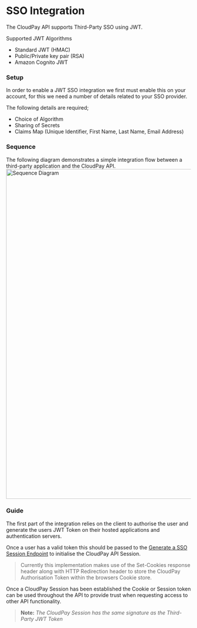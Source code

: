 # SSO Integration

The CloudPay API supports Third-Party SSO using JWT.

Supported JWT Algorithms

 - Standard JWT (HMAC)
 - Public/Private key pair (RSA)
 - Amazon Cognito JWT

### Setup

In order to enable a JWT SSO integration we first must enable this on your account, for this we need a number of details related to your SSO provider.

The following details are required;

 - Choice of Algorithm
 - Sharing of Secrets
 - Claims Map (Unique Identifier, First Name, Last Name, Email Address)

### Sequence

The following diagram demonstrates a simple integration flow between a third-party application and the CloudPay API.
<img src="https://lucid.app/publicSegments/view/a6087ad8-bb7e-4d9f-84e9-910275637c09/image.png" alt="Sequence Diagram" width="900" style="align:center"/>

### Guide

The first part of the integration relies on the client to authorise the user and generate the users JWT Token on their hosted applications and authentication servers.

Once a user has a valid token this should be passed to the [Generate a SSO Session Endpoint](../../reference/CloudPay-API-Specification.yaml/paths/~1sso~1start~1%7Bredirect%7D/get) to initialise the CloudPay API Session.

> Currently this implementation makes use of the Set-Cookies response header along with HTTP Redirection header to store the CloudPay Authorisation Token within the browsers Cookie store. 

Once a CloudPay Session has been established the Cookie or Session token can be used throughout the API to provide trust when requesting access to other API functionality. 

> **Note:** *The CloudPay Session has the same signature as the Third-Party JWT Token*